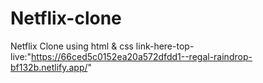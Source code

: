 # Netflix-clone
Netflix Clone using html &amp; css
link-here-top-live:"https://66ced5c0152ea20a572dfdd1--regal-raindrop-bf132b.netlify.app/"
